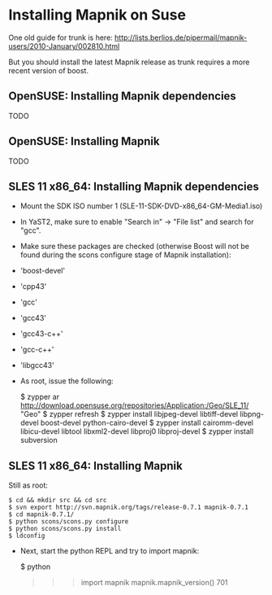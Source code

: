 <!-- Name: OpenSuseInstallation -->
<!-- Version: 4 -->
<!-- Last-Modified: 2010/09/29 07:15:24 -->
<!-- Author: gnijholt -->


# Installing Mapnik on Suse

One old guide for trunk is here:  http://lists.berlios.de/pipermail/mapnik-users/2010-January/002810.html

But you should install the latest Mapnik release as trunk requires a more recent version of boost.


## OpenSUSE: Installing Mapnik dependencies
TODO

## OpenSUSE: Installing Mapnik
TODO

## SLES 11 x86_64: Installing Mapnik dependencies

 * Mount the SDK ISO number 1 (SLE-11-SDK-DVD-x86_64-GM-Media1.iso)

 * In YaST2, make sure to enable "Search in" -> "File list" and search for "gcc".

 * Make sure these packages are checked (otherwise Boost will not be found during the scons configure stage of Mapnik installation):
  * 'boost-devel'
  * 'cpp43'
  * 'gcc'
  * 'gcc43'
  * 'gcc43-c++'
  * 'gcc-c++'
  * 'libgcc43'

 * As root, issue the following:

    $ zypper ar http://download.opensuse.org/repositories/Application:/Geo/SLE_11/ "Geo"
    $ zypper refresh
    $ zypper install libjpeg-devel libtiff-devel libpng-devel boost-devel python-cairo-devel 
    $ zypper install cairomm-devel libicu-devel libtool libxml2-devel libproj0 libproj-devel 
    $ zypper install subversion

## SLES 11 x86_64: Installing Mapnik
Still as root:

    $ cd && mkdir src && cd src
    $ svn export http://svn.mapnik.org/tags/release-0.7.1 mapnik-0.7.1
    $ cd mapnik-0.7.1/
    $ python scons/scons.py configure
    $ python scons/scons.py install
    $ ldconfig

 * Next, start the python REPL and try to import mapnik:

    $ python
    >>> import mapnik
    >>> mapnik.mapnik_version()
    701
    >>>